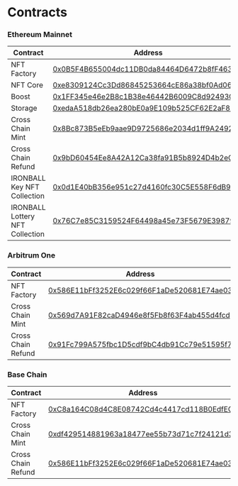 # Contracts

### Ethereum Mainnet

<table><thead><tr><th width="294">Contract</th><th>Address</th></tr></thead><tbody><tr><td>NFT Factory</td><td><a href="https://etherscan.io/address/0x0b5f4b655004dc11db0da84464d6472b8ff463b4">0x0B5F4B655004dc11DB0da84464D6472b8fF463B4</a></td></tr><tr><td>NFT Core</td><td><a href="https://etherscan.io/address/0xe8309124cc3dd86845253664ce86a38bf0ad06f2">0xe8309124Cc3Dd86845253664cE86a38bf0Ad06f2</a></td></tr><tr><td>Boost</td><td><a href="https://etherscan.io/address/0x1ff345e46e2b8c1b38e46442b6009c8d92493cb4">0x1FF345e46e2B8c1B38e46442B6009C8d92493Cb4</a></td></tr><tr><td>Storage</td><td><a href="https://etherscan.io/address/0xedaa518db26ea280be0a9e109b525cf62e2af858">0xedaA518db26ea280bE0a9E109b525CF62E2aF858</a></td></tr><tr><td>Cross Chain Mint</td><td><a href="https://etherscan.io/address/0x8bc873b5eeb9aae9d9725686e2034d1ff9a2492c">0x8Bc873B5eEb9aae9D9725686e2034d1ff9A2492c</a></td></tr><tr><td>Cross Chain Refund</td><td><a href="https://etherscan.io/address/0x9bd60454ee8a42a12ca38fa91b5b8924d4b2ecc9">0x9bD60454Ee8A42A12Ca38fa91B5b8924D4b2eCC9</a></td></tr><tr><td>IRONBALL Key NFT Collection</td><td><a href="https://etherscan.io/address/0x0d1e40bb356e951c27d4160fc30c5e558f6db984">0x0d1E40bB356e951c27d4160fc30C5E558F6dB984</a></td></tr><tr><td>IRONBALL Lottery NFT Collection</td><td><a href="https://etherscan.io/address/0x76c7e85c3159524f64498a45e73f5679e3987948">0x76C7e85C3159524F64498a45e73F5679E3987948</a></td></tr></tbody></table>

### Arbitrum One

<table><thead><tr><th width="299">Contract</th><th>Address</th></tr></thead><tbody><tr><td>NFT Factory</td><td><a href="https://arbiscan.io/address/0x586e11bff3252e6c029f66f1ade520681e74ae03">0x586E11bFf3252E6c029f66F1aDe520681E74ae03</a></td></tr><tr><td>Cross Chain Mint</td><td><a href="https://arbiscan.io/address/0x569d7a91f82cad4946e8f5fb8f63f4ab455d4fcd">0x569d7A91F82caD4946e8f5Fb8f63F4ab455d4fcd</a></td></tr><tr><td>Cross Chain Refund</td><td><a href="https://arbiscan.io/address/0x91fc799a575fbc1d5cdf9bc4db91cc79e51595f7">0x91Fc799A575fbc1D5cdf9bC4db91Cc79e51595f7</a></td></tr></tbody></table>

### Base Chain

<table><thead><tr><th width="302">Contract</th><th>Address</th></tr></thead><tbody><tr><td>NFT Factory</td><td><a href="https://basescan.org/address/0xc8a164c08d4c8e08742cd4c4417cd118b0edfec5">0xC8a164C08d4C8E08742Cd4c4417cd118B0EdfEC5</a></td></tr><tr><td>Cross Chain Mint</td><td><a href="https://basescan.org/address/0xdf429514881963a18477ee55b73d71c7f24121d3">0xdf429514881963a18477ee55b73d71c7f24121d3</a></td></tr><tr><td>Cross Chain Refund</td><td><a href="https://basescan.org/address/0x586e11bff3252e6c029f66f1ade520681e74ae03">0x586E11bFf3252E6c029f66F1aDe520681E74ae03</a></td></tr></tbody></table>

